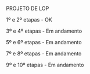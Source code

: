 PROJETO DE LOP

1º e 2º etapas - OK

3º e 4º etapas - Em andamento

5º e 6º etapas - Em andamento

7º e 8º etapas - Em andamento

9º e 10º etapas - Em andamento

